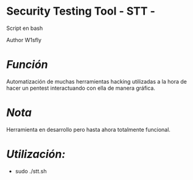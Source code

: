 # Security Testing Tool  - STT -

Script en bash  

Author W1sfly

***Función***
===

Automatización de muchas herramientas hacking utilizadas a la hora de hacer un pentest interactuando con ella de manera gráfica.

***Nota***
===

Herramienta en desarrollo pero hasta ahora totalmente funcional.

***Utilización:***
===

* sudo ./stt.sh
